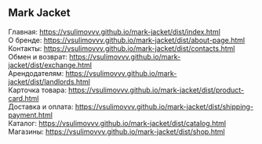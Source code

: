 ## Mark Jacket
Главная: https://vsulimovvv.github.io/mark-jacket/dist/index.html  
О бренде: https://vsulimovvv.github.io/mark-jacket/dist/about-page.html  
Контакты: https://vsulimovvv.github.io/mark-jacket/dist/contacts.html  
Обмен и возврат: https://vsulimovvv.github.io/mark-jacket/dist/exchange.html  
Арендодателям: https://vsulimovvv.github.io/mark-jacket/dist/landlords.html  
Карточка товара: https://vsulimovvv.github.io/mark-jacket/dist/product-card.html  
Доставка и оплата: https://vsulimovvv.github.io/mark-jacket/dist/shipping-payment.html  
Каталог: https://vsulimovvv.github.io/mark-jacket/dist/catalog.html  
Магазины: https://vsulimovvv.github.io/mark-jacket/dist/shop.html  

